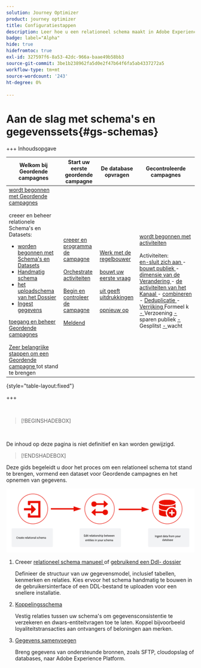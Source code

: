 ```yaml
---
solution: Journey Optimizer
product: journey optimizer
title: Configuratiestappen
description: Leer hoe u een relationeel schema maakt in Adobe Experience Platform door een DDL te uploaden
badge: label="Alpha"
hide: true
hidefromtoc: true
exl-id: 327597f6-8a53-42dc-966a-baae49b58bb3
source-git-commit: 3be1b238962fa5d0e2f47b64f6fa5ab4337272a5
workflow-type: tm+mt
source-wordcount: '243'
ht-degree: 0%

---
```


# Aan de slag met schema&#39;s en gegevenssets{#gs-schemas}

+++ Inhoudsopgave

| Welkom bij Geordende campagnes | Start uw eerste geordende campagne | De database opvragen | Gecontroleerde campagnes |
|---|---|---|---|
| [ wordt begonnen met Geordende campagnes ](gs-orchestrated-campaigns.md)<br/><br/> creeer en beheer relationele Schema&#39;s en Datasets:</br> <ul><li>[ worden begonnen met Schema&#39;s en Datasets ](gs-schemas.md)</li><li>[ Handmatig schema ](manual-schema.md)</li><li>[ het uploadschema van het Dossier ](file-upload-schema.md)</li><li>[ Ingest gegevens ](ingest-data.md)</li></ul>[ toegang en beheer Geordende campagnes ](access-manage-orchestrated-campaigns.md)<br/><br/>[ Zeer belangrijke stappen om een Geordende campagne ](gs-campaign-creation.md) tot stand te brengen | [ creeer en programma de campagne ](create-orchestrated-campaign.md)<br/><br/>[ Orchestrate activiteiten ](orchestrate-activities.md)<br/><br/>[ Begin en controleer de campagne ](start-monitor-campaigns.md)<br/><br/>[ Meldend ](reporting-campaigns.md) | [ Werk met de regelbouwer ](orchestrated-rule-builder.md)<br/><br/>[ bouwt uw eerste vraag ](build-query.md)<br/><br/>[ uit geeft uitdrukkingen ](edit-expressions.md)<br/><br/>[ opnieuw op ](retarget.md) | [ wordt begonnen met activiteiten ](activities/about-activities.md)<br/><br/> Activiteiten:<br/>[ en-sluit zich aan ](activities/and-join.md) - [ bouwt publiek ](activities/build-audience.md) - [ dimensie van de Verandering ](activities/change-dimension.md) - [ de activiteiten van het Kanaal ](activities/channels.md) - [ combineren ](activities/combine.md) - [ Deduplicatie ](activities/deduplication.md) - [ Verrijking ](activities/enrichment.md) Formeel k [ - ](activities/fork.md) Verzoening [ - ](activities/reconciliation.md) sparen publiek [ - ](activities/save-audience.md) Gesplitst [ - ](activities/split.md) wacht [](activities/wait.md) |

{style="table-layout:fixed"}

+++

</br>

>[!BEGINSHADEBOX]

</br>

De inhoud op deze pagina is niet definitief en kan worden gewijzigd.

>[!ENDSHADEBOX]

Deze gids begeleidt u door het proces om een relationeel schema tot stand te brengen, vormend een dataset voor Geordende campagnes en het opnemen van gegevens.

![](assets/do-not-localize/schema_admin.png)

1. Creeer [ relationeel schema manueel ](manual-schema.md) of [ gebruikend een Ddl- dossier ](file-upload-schema.md)

   Definieer de structuur van uw gegevensmodel, inclusief tabellen, kenmerken en relaties. Kies ervoor het schema handmatig te bouwen in de gebruikersinterface of een DDL-bestand te uploaden voor een snellere installatie.

1. [Koppelingsschema](file-upload-schema.md)

   Vestig relaties tussen uw schema&#39;s om gegevensconsistentie te verzekeren en dwars-entiteitvragen toe te laten. Koppel bijvoorbeeld loyaliteitstransacties aan ontvangers of beloningen aan merken.

1. [Gegevens samenvoegen](ingest-data.md)

   Breng gegevens van ondersteunde bronnen, zoals SFTP, cloudopslag of databases, naar Adobe Experience Platform.

